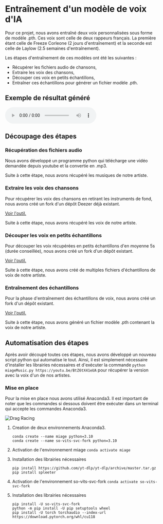 # Entraînement d'un modèle de voix d'IA
Pour ce projet, nous avons entraîné deux voix personnalisées sous forme de modèle .pth. Ces voix sont celle de deux rappeurs français.
La première étant celle de Freeze Corleone (2 jours d'entraînement) et la seconde est celle de Laylow (2.5 semaines d'entraînement).

Les étapes d'entraînement de ces modèles ont été les suivantes :

-   Récupérer les fichiers audio de chansons,
-   Extraire les voix des chansons,
-   Découper ces voix en petits échantillons,
-   Entraîner ces échantillons pour générer un fichier modèle .pth.

## Exemple de résultat généré

<audio controls>
  <source src="https://cdn.discordapp.com/attachments/774264633246351370/1118559102612807710/tchoupi-freezecorleone.wav" type="audio/mpeg">
  Votre navigateur ne prend pas en charge la lecture audio.
</audio>

## Découpage des étapes
### Récupération des fichiers audio
Nous avons développé un programme python qui télécharge une vidéo demandée depuis youtube et la convertie en .mp3.

Suite à cette étape, nous avons récupéré les musiques de notre artiste.

### Extraire les voix des chansons
Pour récupérer les voix des chansons en retirant les instruments de fond, nous avons créé un fork d'un dépôt Deezer déjà existant.

[Voir l'outil.](https://github.com/ian-ledig/spleeter)

Suite à cette étape, nous avons récupéré les voix de notre artiste.

### Découper les voix en petits échantillons
Pour découper les voix récupérées en petits échantillons d'en moyenne 5s (durée conseillée), nous avons créé un fork d'un dépôt existant.

[Voir l'outil.](https://github.com/ian-ledig/AudioSlicer)

Suite à cette étape, nous avons créé de multiples fichiers d'échantillons de voix de notre artiste.

### Entraînement des échantillons
Pour la phase d'entraînement des échantillons de voix, nous avons créé un fork d'un dépôt existant.

[Voir l'outil.](https://github.com/ian-ledig/so-vits-svc-fork)

Suite à cette étape, nous avons généré un fichier modèle .pth contenant la voix de notre artiste.

## Automatisation des étapes

Après avoir découpé toutes ces étapes, nous avons développé un nouveau script python qui automatise le tout.
Ainsi, il est simplement nécessaire d'installer les librairies nécessaires et d'exécuter la commande ``python miageMusic.py https://youtu.be/BtZ6tX41eUA`` pour récupérer la version avec la voix d'un de nos artistes.

### Mise en place

Pour la mise en place nous avons utilisé Anaconda3.
Il est important de noter que les commandes si dessous doivent être exécuter dans un terminal qui accepte les commandes Anaconda3.

![Drag Racing](https://cdn.discordapp.com/attachments/1020255179582488657/1123988350496428072/image.png)

1. Creation de deux environnements Anaconda3.
    ```
    conda create --name miage python=3.10
    conda create --name so-vits-svc-fork python=3.10
    ```

2. Activation de l'environnement miage
    ``conda activate miage``

3. Installation des librairies nécessaires
    ```
    pip install https://github.com/yt-dlp/yt-dlp/archive/master.tar.gz
    pip install spleeter
    ```

4. Activation de l'environnement so-vits-svc-fork
    ``conda activate so-vits-svc-fork``

5. Installation des librairies nécessaires
    ```
    pip install -U so-vits-svc-fork
    python -m pip install -U pip setuptools wheel
    pip install -U torch torchaudio --index-url https://download.pytorch.org/whl/cu118
    ```

